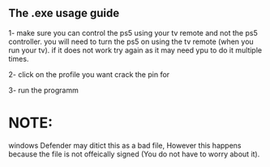 ## The .exe usage guide

1- make sure you can control the ps5 using your tv remote and not the ps5 controller.
  you will need to turn the ps5 on using the tv remote (when you run your tv). if it does not work try again as it may need ypu to do it multiple times.

2- click on the profile you want crack the pin for

3- run the programm 

# NOTE:

windows Defender may ditict this as a bad file, However this happens because the file is not offeically signed (You do not have to worry about it).
